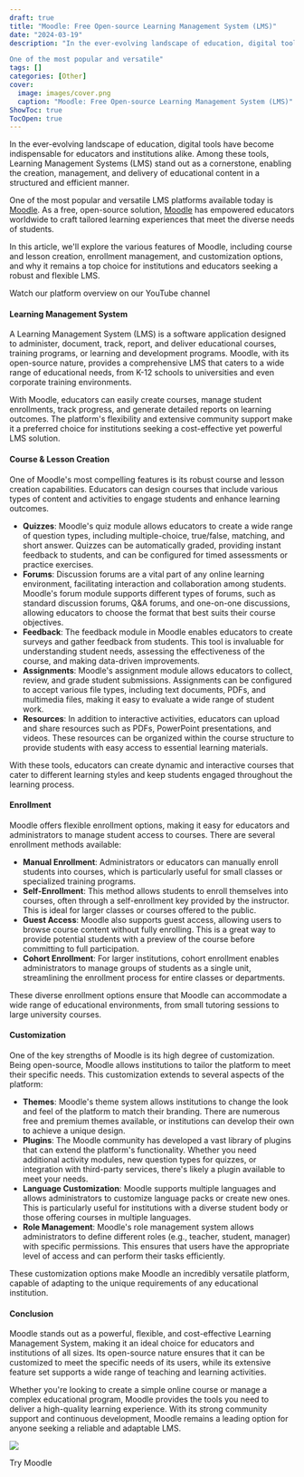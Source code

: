 ```yaml
---
draft: true
title: "Moodle: Free Open-source Learning Management System (LMS)"
date: "2024-03-19"
description: "In the ever-evolving landscape of education, digital tools have become indispensable for educators and institutions alike. Among these tools, Learning Management Systems (LMS) stand out as a cornerstone, enabling the creation, management, and delivery of educational content in a structured and efficient manner.

One of the most popular and versatile"
tags: []
categories: [Other]
cover:
  image: images/cover.png
  caption: "Moodle: Free Open-source Learning Management System (LMS)"
ShowToc: true
TocOpen: true
---
```



In the ever\-evolving landscape of education, digital tools have become indispensable for educators and institutions alike. Among these tools, Learning Management Systems (LMS) stand out as a cornerstone, enabling the creation, management, and delivery of educational content in a structured and efficient manner. 

One of the most popular and versatile LMS platforms available today is [Moodle](https://octabyte.io/open-source/moodle?ref=blog.octabyte.io). As a free, open\-source solution, [Moodle](https://octabyte.io/open-source/moodle?ref=blog.octabyte.io) has empowered educators worldwide to craft tailored learning experiences that meet the diverse needs of students. 

In this article, we'll explore the various features of Moodle, including course and lesson creation, enrollment management, and customization options, and why it remains a top choice for institutions and educators seeking a robust and flexible LMS.



Watch our platform overview on our YouTube channel



#### Learning Management System

A Learning Management System (LMS) is a software application designed to administer, document, track, report, and deliver educational courses, training programs, or learning and development programs. Moodle, with its open\-source nature, provides a comprehensive LMS that caters to a wide range of educational needs, from K\-12 schools to universities and even corporate training environments. 

With Moodle, educators can easily create courses, manage student enrollments, track progress, and generate detailed reports on learning outcomes. The platform's flexibility and extensive community support make it a preferred choice for institutions seeking a cost\-effective yet powerful LMS solution.

#### Course \& Lesson Creation

One of Moodle's most compelling features is its robust course and lesson creation capabilities. Educators can design courses that include various types of content and activities to engage students and enhance learning outcomes.

* **Quizzes**: Moodle's quiz module allows educators to create a wide range of question types, including multiple\-choice, true/false, matching, and short answer. Quizzes can be automatically graded, providing instant feedback to students, and can be configured for timed assessments or practice exercises.
* **Forums**: Discussion forums are a vital part of any online learning environment, facilitating interaction and collaboration among students. Moodle's forum module supports different types of forums, such as standard discussion forums, Q\&A forums, and one\-on\-one discussions, allowing educators to choose the format that best suits their course objectives.
* **Feedback**: The feedback module in Moodle enables educators to create surveys and gather feedback from students. This tool is invaluable for understanding student needs, assessing the effectiveness of the course, and making data\-driven improvements.
* **Assignments**: Moodle's assignment module allows educators to collect, review, and grade student submissions. Assignments can be configured to accept various file types, including text documents, PDFs, and multimedia files, making it easy to evaluate a wide range of student work.
* **Resources**: In addition to interactive activities, educators can upload and share resources such as PDFs, PowerPoint presentations, and videos. These resources can be organized within the course structure to provide students with easy access to essential learning materials.

With these tools, educators can create dynamic and interactive courses that cater to different learning styles and keep students engaged throughout the learning process.

#### Enrollment

Moodle offers flexible enrollment options, making it easy for educators and administrators to manage student access to courses. There are several enrollment methods available:

* **Manual Enrollment**: Administrators or educators can manually enroll students into courses, which is particularly useful for small classes or specialized training programs.
* **Self\-Enrollment**: This method allows students to enroll themselves into courses, often through a self\-enrollment key provided by the instructor. This is ideal for larger classes or courses offered to the public.
* **Guest Access**: Moodle also supports guest access, allowing users to browse course content without fully enrolling. This is a great way to provide potential students with a preview of the course before committing to full participation.
* **Cohort Enrollment**: For larger institutions, cohort enrollment enables administrators to manage groups of students as a single unit, streamlining the enrollment process for entire classes or departments.

These diverse enrollment options ensure that Moodle can accommodate a wide range of educational environments, from small tutoring sessions to large university courses.

#### Customization

One of the key strengths of Moodle is its high degree of customization. Being open\-source, Moodle allows institutions to tailor the platform to meet their specific needs. This customization extends to several aspects of the platform:

* **Themes**: Moodle's theme system allows institutions to change the look and feel of the platform to match their branding. There are numerous free and premium themes available, or institutions can develop their own to achieve a unique design.
* **Plugins**: The Moodle community has developed a vast library of plugins that can extend the platform's functionality. Whether you need additional activity modules, new question types for quizzes, or integration with third\-party services, there's likely a plugin available to meet your needs.
* **Language Customization**: Moodle supports multiple languages and allows administrators to customize language packs or create new ones. This is particularly useful for institutions with a diverse student body or those offering courses in multiple languages.
* **Role Management**: Moodle's role management system allows administrators to define different roles (e.g., teacher, student, manager) with specific permissions. This ensures that users have the appropriate level of access and can perform their tasks efficiently.

These customization options make Moodle an incredibly versatile platform, capable of adapting to the unique requirements of any educational institution.

#### Conclusion

Moodle stands out as a powerful, flexible, and cost\-effective Learning Management System, making it an ideal choice for educators and institutions of all sizes. Its open\-source nature ensures that it can be customized to meet the specific needs of its users, while its extensive feature set supports a wide range of teaching and learning activities. 

Whether you're looking to create a simple online course or manage a complex educational program, Moodle provides the tools you need to deliver a high\-quality learning experience. With its strong community support and continuous development, Moodle remains a leading option for anyone seeking a reliable and adaptable LMS.

[![](https://blog.elest.io/content/images/2024/08/Frame-10--13-.png)](https://octabyte.io/open-source/moodle?ref=blog.octabyte.io)

Try Moodle



